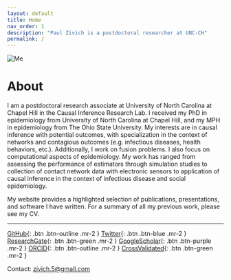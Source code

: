 ```yaml
---
layout: default
title: Home
nav_order: 1
description: "Paul Zivich is a postdoctoral researcher at UNC-CH"
permalink: /
---
```


![Me](https://pzivich.github.io/assets/images/paul_zivich_min.JPG)

# About

I am a postdoctoral research associate at University of North Carolina at Chapel Hill in the Causal Inference Research
Lab. I received my PhD in epidemiology from University of North Carolina at Chapel Hill, and my MPH in epidemiology
from The Ohio State University. My interests are in causal inference with potential outcomes, with specialization in
the context of networks and contagious outcomes (e.g. infectious diseases, health behaviors, etc.). Additionally, I
work on fusion problems. I also focus on computational aspects of epidemiology. My work has ranged from assessing the 
performance of estimators through simulation studies to collection of contact network data with electronic sensors to 
application of causal inference in the context of infectious disease and social epidemiology. 

My website provides a highlighted selection of publications, presentations, and software I have written. For a summary
of all my previous work, please see my CV.

------------------

[GitHub](https://github.com/pzivich){: .btn .btn-outline .mr-2 }
[Twitter](https://twitter.com/PausalZ){: .btn .btn-blue .mr-2 }
[ResearchGate](https://www.researchgate.net/profile/Paul-Zivich){: .btn .btn-green .mr-2 }
[GoogleScholar](https://scholar.google.com/citations?user=hbU-gZ0AAAAJ&hl=en){: .btn .btn-purple .mr-2 }
[ORCID](https://orcid.org/0000-0002-9932-1095){: .btn .btn-outline .mr-2 }
[CrossValidated](https://stats.stackexchange.com/users/247479/pzivich){: .btn .btn-green .mr-2 }

Contact: zivich.5@gmail.com